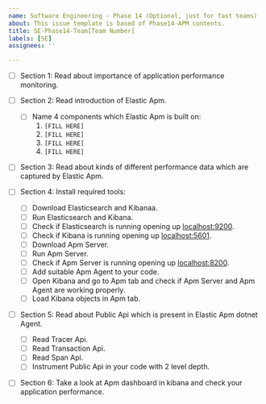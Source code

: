 ```yaml
---
name: Software Engineering - Phase 14 (Optional, just for fast teams)
about: This issue template is based of Phase14-APM contents.
title: SE-Phase14-Team[Team Number]
labels: [SE]
assignees: ''

---
```


- [ ] Section 1: Read about importance of application performance monitoring.
- [ ] Section 2: Read introduction of Elastic Apm.
    - [ ] Name 4 components which Elastic Apm is built on:
        1. `[FILL HERE]`
        1. `[FILL HERE]`
        1. `[FILL HERE]`
        1. `[FILL HERE]`
- [ ] Section 3: Read about kinds of different performance data which are captured by Elastic Apm.
- [ ] Section 4: Install required tools:
    - [ ] Download Elasticsearch and Kibanaa.
    - [ ] Run Elasticsearch and Kibana.
    - [ ] Check if Elasticsearch is running opening up [localhost:9200](localhost:9200).
    - [ ] Check if Kibana is running opening up [localhost:5601](localhost:5601).
    - [ ] Download Apm Server.
    - [ ] Run Apm Server.
    - [ ] Check if Apm Server is running opening up [localhost:8200](localhost:8200).
    - [ ] Add suitable Apm Agent to your code.
    - [ ] Open Kibana and go to Apm tab and check if Apm Server and Apm Agent are working properly.
    - [ ] Load Kibana objects in Apm tab.
- [ ] Section 5: Read about Public Api which is present in Elastic Apm dotnet Agent.
    - [ ] Read Tracer Api.
    - [ ] Read Transaction Api.
    - [ ] Read Span Api.
    - [ ] Instrument Public Api in your code with 2 level depth.
- [ ] Section 6: Take a look at Apm dashboard in kibana and check your application performance.

